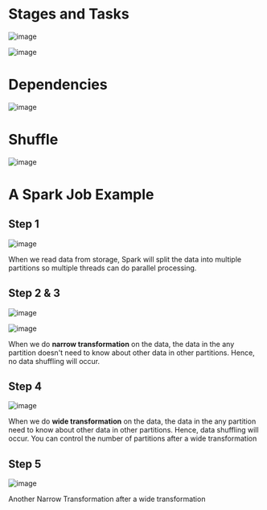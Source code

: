 # Stages and Tasks

![image](https://user-images.githubusercontent.com/59940078/181849783-912133b0-c965-41f6-8652-35844511325f.png)

![image](https://user-images.githubusercontent.com/59940078/181848244-c3abc9d1-484a-453f-abdd-d5eedf48e853.png)

# Dependencies

![image](https://user-images.githubusercontent.com/59940078/181850040-0fbd889b-459a-4d43-855d-d1f0362cc06b.png)

# Shuffle

![image](https://user-images.githubusercontent.com/59940078/181850514-f4a4aa50-4831-4de5-bdd6-b26f9cb27751.png)

# A Spark Job Example

## Step 1

![image](https://user-images.githubusercontent.com/59940078/181848294-66197574-1ed3-4f84-b9b2-dd23cd1a3118.png)

When we read data from storage, Spark will split the data into multiple partitions so multiple threads can do parallel processing.

## Step 2 & 3

![image](https://user-images.githubusercontent.com/59940078/181848601-869b0fde-b51c-41f0-8e6c-de6925db93fa.png)

![image](https://user-images.githubusercontent.com/59940078/181848995-52b11234-21af-4a88-a198-54cbe6440502.png)

When we do **narrow transformation** on the data, the data in the any partition doesn't need to know about other data in other partitions. Hence, no data shuffling will occur. 

## Step 4

![image](https://user-images.githubusercontent.com/59940078/181849181-23ec45b3-c516-4eda-88f1-a6652fb0abd5.png)

When we do **wide transformation** on the data, the data in the any partition need to know about other data in other partitions. Hence, data shuffling will occur. You can control the number of partitions after a wide transformation

## Step 5

![image](https://user-images.githubusercontent.com/59940078/181849405-a9c37606-fda9-48ca-8d83-83697e0c332b.png)

Another Narrow Transformation after a wide transformation
